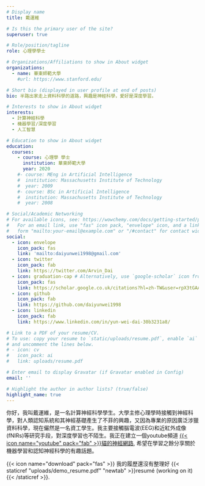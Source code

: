 ```yaml
---
# Display name
title: 戴運維

# Is this the primary user of the site?
superuser: true

# Role/position/tagline
role: 心理學學士

# Organizations/Affiliations to show in About widget
organizations:
  - name: 華東師範大學
    #url: https://www.stanford.edu/

# Short bio (displayed in user profile at end of posts)
bio: 半路出家走上資料科學的道路，興趣是神經科學，愛好是深度學習。

# Interests to show in About widget
interests:
  - 計算神經科學
  - 機器學習/深度學習
  - 人工智慧

# Education to show in About widget
education:
  courses:
    - course: 心理學 學士
      institution: 華東師範大學
      year: 2020
    #- course: MEng in Artificial Intelligence
    #  institution: Massachusetts Institute of Technology
    #  year: 2009
    #- course: BSc in Artificial Intelligence
    #  institution: Massachusetts Institute of Technology
    #  year: 2008

# Social/Academic Networking
# For available icons, see: https://wowchemy.com/docs/getting-started/page-builder/#icons
#   For an email link, use "fas" icon pack, "envelope" icon, and a link in the
#   form "mailto:your-email@example.com" or "/#contact" for contact widget.
social:
  - icon: envelope
    icon_pack: fas
    link: 'mailto:daiyunwei1998@gmail.com'
  - icon: twitter
    icon_pack: fab
    link: https://twitter.com/Arvin_Dai
  - icon: graduation-cap # Alternatively, use `google-scholar` icon from `ai` icon pack
    icon_pack: fas
    link: https://scholar.google.co.uk/citations?hl=zh-TW&user=rpX3tGAAAAAJ
  - icon: github
    icon_pack: fab
    link: https://github.com/daiyunwei1998
  - icon: linkedin
    icon_pack: fab
    link: https://www.linkedin.com/in/yun-wei-dai-30b3231a8/

# Link to a PDF of your resume/CV.
# To use: copy your resume to `static/uploads/resume.pdf`, enable `ai` icons in `params.toml`,
# and uncomment the lines below.
# - icon: cv
#   icon_pack: ai
#   link: uploads/resume.pdf

# Enter email to display Gravatar (if Gravatar enabled in Config)
email: ''

# Highlight the author in author lists? (true/false)
highlight_name: true
---
```


你好，我叫戴運維，是一名計算神經科學學生。大學主修心理學時接觸到神經科學，對人類認知系統和其神經基礎產生了不菲的興趣，又因為專業的原因廣泛涉獵資料科學，現在儼然是一名資工學生。我主要接觸腦電波(EEG)和近紅外成像(fNIRs)等研究手段，對深度學習也不陌生。我正在建立一個youtube頻道
[{{< icon name="youtube" pack="fab" >}}貓的神經網路](https://www.youtube.com/@neuralneko), 希望在學習之餘分享關於機器學習和認知神經科學的有趣話題。


{{< icon name="download" pack="fas" >}} 我的履歷還沒有整理好 {{< staticref "uploads/demo_resume.pdf" "newtab" >}}resumé (working on it){{< /staticref >}}.
